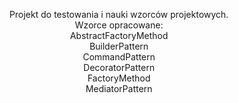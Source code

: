 <p align="center">
Projekt do testowania i nauki wzorców projektowych. <br>
Wzorce opracowane: <br>
AbstractFactoryMethod <br>
BuilderPattern <br>
CommandPattern <br>
DecoratorPattern <br>
FactoryMethod <br>
MediatorPattern <br>
</p>
